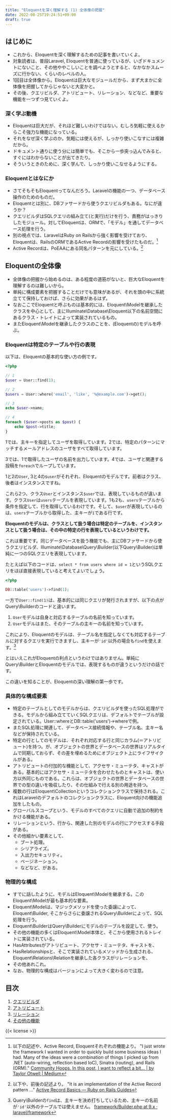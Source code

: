 ```yaml
---
title: "Eloquentを深く理解する (1) 全体像の把握"
date: 2022-08-25T19:24:51+09:00
draft: true
---
```


## はじめに

* これから、Eloquentを深く理解するための記事を書いていくよ。
* 対象読者は、普段Laravel, Eloquentを普通に使っているが、いざドキュメントにないこと、その他ややこしいことを調べようとすると、なかなかスムーズに行かない、くらいのレベルの人。
* 1回目は全体像から。Eloquentは巨大なモジュールだから、まず大まかに全体像を把握してからじゃないと大変かと。
* その後、クエリビルダ、アトリビュート、リレーション、などなど、重要な機能を一つずつ見ていくよ。


### 深く学ぶ動機

* Eloquentは巨大だが、それほど難しいわけではない。むしろ気軽に使えるからこそ強力な機能になっている。
* それをなぜ深く学ぶのか。気軽には使えるが、しっかり使いこなすには複雑だから。
* ドキュメント通りに使う分には簡単でも、そこから一歩突っ込んでみると、すぐにはわからないことが出てきたり。
* そういうときのために、深く学んで、しっかり使いこなせるようにする。


### Eloquentとはなにか

* さてそもそもEloquentってなんだろう。Laravelの機能の一つ、データベース操作のためのものだ。
* Eloquentとは別に、DBファサードから使うクエリビルダもある。なにが違うか？
* クエリビルダはSQLクエリの組み立て(と実行)だけを行う、責務がはっきりしたモジュール。対してEloquentは、ORMで、「モデル」を通してデータベース処理を行う。
* 別の視点では、LaravelはRuby on Railsから強く影響を受けており、Eloquentは、RailsのORMであるActive Recordの影響を受けたものだ。[^laravel-inspired-by]
* Active Recordは、PoEAAにある同名パターンを元にしている。[^active-record-implements-the-patteren]


## Eloquentの全体像

* 全体像の把握から始めるのは、ある程度の道筋がないと、巨大なEloquentを理解するのは難しいから。
* 単純に構成要素を把握することだけでも意味があるが、それを頭の中に系統立てて保持しておけば、さらに効果があるはず。
* なおここでEloquentと呼ぶものは基本的には、Eloquent\Modelを継承したクラスを中心として、主にIlluminate\Database\Eloquent以下の名前空間にあるクラス・トレイトによって実装されているもの。
* またEloquent\Modelを継承したクラスのことを、(Eloquentの)モデルを呼ぶ。


### Eloquentは特定のテーブルや行の表現

以下は、Eloquentの基本的な使い方の例です。

```php
<?php

// 1
$user = User::find(1);

// 2
$users = User::where('email', 'like', '%@example.com')->get();

// 3
echo $user->name;

// 4
foreach ($user->posts as $post) {
    echo $post->title;
}
```

1では、主キーを指定してユーザを取得しています。2では、特定のパターンにマッチするメールアドレスのユーザをすべて取得しています。

3では、1で取得したユーザの名前を出力しています。4では、ユーザと関連する投稿を`foreach`でループしています。

1と2の`User`, 3と4の`$user`がそれぞれ、Eloquentのモデルです。前者はクラス、後者はインスタンスですね。

これら2つ、クラス`User`とインスタンス`$user`では、表現しているものが違います。クラス`User`は`users`テーブルを表現しています。1も2も、`users`テーブルから条件を指定して、行を取得しているわけです。そして、`$user`が表現しているのは、`users`テーブルから取得した、主キーが`1`である行です。

**Eloquentのモデルは、クラスとして扱う場合は特定のテーブルを、インスタンスとして扱う場合は、その中の特定の行を表現しているというわけです。**

これは重要です。同じデータベースを扱う機能でも、主にDBファサードから使うクエリビルダ、Illuminate\Database\Query\Builder(以下Query\Builder)は単純に一つのSQLクエリを表現しています。

たとえば以下のコードは、`select * from users where id = 1`というSQLクエリをほぼ直接表現していると考えてよいでしょう。

```php
<?php

DB::table('users')->find(1);
```

一方で`User::find(1)`は、基本的には同じクエリが発行されますが、以下の点がQuery\Builderのコードと違います。

1. `User`モデルは自身と対応するテーブルの名前を知っています。
2. `User`モデルはまた、そのテーブルの主キーの名前を知っています。

これにより、Eloquentのモデルは、テーブル名を指定しなくても対応するテーブルに対するクエリを実行できますし、主キーが`'id'`以外の場合も`find`を使えます。[^query-builder-find-uses-only-id]

とはいえこれがEloquentの利点というわけではありません。単純にQuery\BuilderとEloquentのモデルでは、表現するものが違うというだけの話です。

この違いを知ることが、Eloquentの深い理解の第一歩です。


### 具体的な構成要素

* 特定のテーブルとしてのモデルからは、クエリビルダを使ったSQL処理ができる。モデルから組み立てていくSQLクエリは、デフォルトでテーブルが設定されている。User::whereとDB::table('users')->whereで例。
* またSQL処理に関連して、データベース接続情報や、テーブル名、主キー名などが保持されている。
* 特定の行としてのモデルは、それぞれ対応する行と同じカラム(＝アトリビュート)を持つ。が、オブジェクトの世界とデータベースの世界はリアルタイムで同期しておらず、その差を埋めるためにオブジェクト上にライフサイクルがある。
* アトリビュートの付加的な機能として、アクセサ・ミューテタ、キャストがある。基本的にはアクセサ・ミューテタを合わせたものとキャストは、使い方以外同じものである。これらは、オブジェクトの世界とデータベースの世界での型の違いを吸収したり、その仕組みで行える別の用途を持つ。
* 複数の行はEloquent\Collectionというコレクションクラスで保持される。これはLaravelのデフォルトのコレクションクラスに、Eloquent向けの機能追加をしたもの。
* グローバルスコープという、モデルのすべてのクエリに自動で追加の制約をかける機能がある。
* リレーションという、行から、関連した別のモデルの行にアクセスする手段がある。
* その他細かい要素として、
  * ブート処理。
  * シリアライズ。
  * 入出力セキュリティ。
  * ページネーション。
  * などなど、がある。


### 物理的な構成

* すでに話したように、モデルはEloquent\Modelを継承する。このEloquent\Modelが最も基本的な要素。
* Eloquent\Modelは、マジックメソッドを使った委譲によって、Eloquent\Builder, そこからさらに委譲されるQuery\Builderによって、SQL処理を行う。
* Eloquent\BuilderはQuery\Builderにモデルのテーブルを設定して、使う。
* その他の機能の多くはEloquent\Model本体と、そこから使用されるトレイトに実装されている。
* HasAttributesがアトリビュート、アクセサ・ミューテタ、キャストを、
* HasRelationshipsと、そこで実装されているメソッドから生成される、Eloquent\Relations\Relationを継承した各クラスがリレーションを、
* その他あれこれ。
* なお、物理的な構成はバージョンによって大きく変わるので注意。


## 目次

1. [クエリビルダ](../eloquent-in-depth-2/)
2. [アトリビュート](../eloquent-in-depth-3/)
3. [リレーション](../eloquent-in-depth-4/)
4. [その他の機能](../eloquent-in-depth-5/)


{{< license >}}


[^laravel-inspired-by]: 以下の記述や、Active Record, Eloquentそれぞれの機能より。
  "I just wrote the framework I wanted in order to quickly build some business ideas I had. Many of the ideas were a combination of things I picked up from .NET (auto-wiring, reflection based IoC), Sinatra (routing), and Rails (ORM)."
  [Community Hoops. In this post, I want to reflect a bit… | by Taylor Otwell | Medium](https://medium.com/@taylorotwell/community-hoops-37bd3633114)

[^active-record-implements-the-patteren]: 以下や、前後の記述より。
  "It is an implementation of the Active Record pattern ..."
  [Active Record Basics — Ruby on Rails Guides](https://guides.rubyonrails.org/v7.0/active_record_basics.html)

[^query-builder-find-uses-only-id]: Query\Builderの`find`は、主キーを決め打ちしているため、主キーの名前が`'id'`以外のテーブルでは使えません。
  [framework/Builder.php at 9.x · laravel/framework](https://github.com/laravel/framework/blob/a3c3ed5e8af02e81756b7e51a1a60ad23a600a23/src/Illuminate/Database/Query/Builder.php#L2554)



